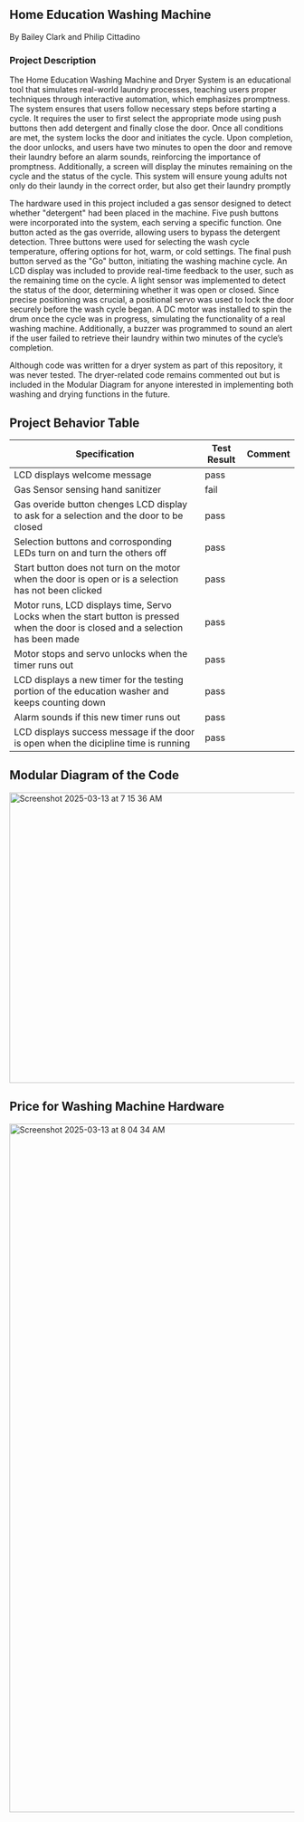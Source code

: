 ## Home Education Washing Machine
By Bailey Clark and Philip Cittadino

### Project Description

The Home Education Washing Machine and Dryer System is an educational tool that simulates real-world laundry processes, teaching users proper techniques 
through interactive automation, which emphasizes promptness. The system ensures that users follow necessary steps before starting a cycle. It requires 
the user to first select the appropriate mode using push buttons then add detergent and finally close the door. Once all conditions are met, the 
system locks the door and initiates the cycle. Upon completion, the door unlocks, and users have two minutes to open the door and remove their 
laundry before an alarm sounds, reinforcing the importance of promptness. Additionally, a screen will display the minutes remaining on the 
cycle and the status of the cycle. This system will ensure young adults not only do their laundy in the correct order, but also get their laundry 
promptly 

The hardware used in this project included a gas sensor designed to detect whether "detergent" had been placed in the machine. Five push buttons were incorporated into the system, each 
serving a specific function. One button acted as the gas override, allowing users to bypass the detergent detection. Three buttons were used for selecting the wash cycle temperature, 
offering options for hot, warm, or cold settings. The final push button served as the "Go" button, initiating the washing machine cycle. An LCD display was included to provide 
real-time feedback to the user, such as the remaining time on the cycle. A light sensor was implemented to detect the status of the door, determining whether it was open or closed. 
Since precise positioning was crucial, a positional servo was used to lock the door securely before the wash cycle began. A DC motor was installed to spin the drum once the cycle 
was in progress, simulating the functionality of a real washing machine. Additionally, a buzzer was programmed to sound an alert if the user failed to retrieve their 
laundry within two minutes of the cycle’s completion.

Although code was written for a dryer system as part of this repository, it was never tested. The dryer-related code remains commented out but is included in the Modular Diagram for 
anyone interested in implementing both washing and drying functions in the future.


## Project Behavior Table

|Specification                                                                            |        Test Result          |         Comment
|------------------|-----------------------------|----------------------
| LCD displays welcome message                    |         pass  |
| Gas Sensor sensing hand sanitizer|         fail    |        
| Gas overide button chenges LCD display to ask for a selection and the door to be closed                    |         pass  |            
| Selection buttons and corrosponding LEDs turn on and turn the others off      | pass|                                                                      
| Start button does not turn on the motor when the door is open or is a selection has not been clicked | pass |
| Motor runs, LCD displays time, Servo Locks when the start button is pressed when the door is closed and a selection has been made                 | pass |
| Motor stops and servo unlocks when the timer runs out | pass |
| LCD displays a new timer for the testing portion of the education washer and keeps counting down | pass |
| Alarm sounds if this new timer runs out| pass|
| LCD displays success message if the door is open when the dicipline time is running | pass |


## Modular Diagram of the Code

<img width="513" alt="Screenshot 2025-03-13 at 7 15 36 AM" src="https://github.com/user-attachments/assets/6714e988-672a-466e-a9fa-495972ea29f9" />


## Price for Washing Machine Hardware
<img width="1216" alt="Screenshot 2025-03-13 at 8 04 34 AM" src="https://github.com/user-attachments/assets/8c22a814-ca6e-43da-8fc4-7817748155ca" />

